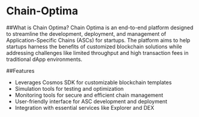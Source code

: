 # Chain-Optima
##What is Chain Optima?
Chain Optima is an end-to-end platform designed to streamline the development, deployment, and management of Application-Specific Chains (ASCs) for startups. The platform aims to help startups harness the benefits of customized blockchain solutions while addressing challenges like limited throughput and high transaction fees in traditional dApp environments.

##Features
- Leverages Cosmos SDK for customizable blockchain templates
- Simulation tools for testing and optimization
- Monitoring tools for secure and efficient chain management
- User-friendly interface for ASC development and deployment
- Integration with essential services like Explorer and DEX
